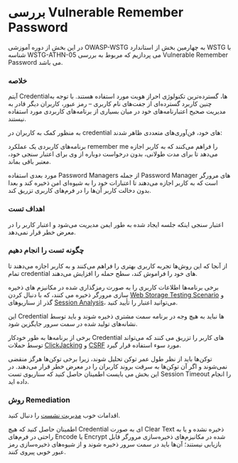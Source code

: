 # بررسی Vulnerable Remember Password

در این بخش از دوره آموزشی OWASP-WSTG به چهارمین بخش از استاندارد WSTG با شناسه WSTG-ATHN-05 می پردازیم که مربوط به بررسی Vulnerable Remember Password می باشد.

### خلاصه

آیتم Credentialها، گسترده‌ترین تکنولوژی احراز هویت مورد استفاده هستند. با توجه به چنین کاربرد گسترده‌ای از جفت‌های نام کاربری – رمز عبور، کاربران دیگر قادر به مدیریت صحیح اعتبارنامه‌های خود در میان بسیاری از برنامه‌های کاربردی مورد استفاده نیستند.

به منظور کمک به کاربران در credential های خود، فن‌آوری‌های متعددی ظاهر شدند:

برنامه‌های کاربردی یک عملکرد remember me را فراهم می‌کنند که به کاربر اجازه می‌دهد تا برای مدت طولانی، بدون درخواست دوباره از وی برای اعتبار سنجی خود، معتبر باقی بماند.

مورد بعدی استفاده Password Managers از جمله Password Manager های مرورگر است که به کاربر اجازه می‌دهند تا اعتبارات خود را به شیوه‌ای امن ذخیره کند و بعدا بدون دخالت کاربر آن‌ها را در فرم‌های کاربری تزریق کند.

### اهداف تست

اعتبار سنجی اینکه جلسه ایجاد شده به طور ایمن مدیریت می‌شود و اعتبار کاربر را در معرض خطر قرار نمی‌دهد.

### چگونه تست را انجام دهیم

از آنجا که این روش‌ها تجربه کاربری بهتری را فراهم می‌کنند و به کاربر اجازه می‌دهند تا تمام credential های خود را فراموش کند، سطح حمله را افزایش می‌دهند.

برخی برنامه‌ها اطلاعات کاربری را به صورت رمزگذاری شده در مکانیزم های ذخیره سازی مرورگر ذخیره می کنند، که با دنبال کردن [Web Storage Testing Scenario](https://owasp.org/www-project-web-security-testing-guide/v42/4-Web_Application_Security_Testing/11-Client-side_Testing/12-Testing_Browser_Storage) و گذر از سناریوهای [Session Analysis](https://owasp.org/www-project-web-security-testing-guide/v42/4-Web_Application_Security_Testing/06-Session_Management_Testing/01-Testing_for_Session_Management_Schema#session-analysis)، می‌توانید اعتبار را تأیید کنید.

این Credential ها نباید به هیچ وجه در برنامه سمت مشتری ذخیره شوند و باید توسط نشانه‌های تولید شده در سمت سرور جایگزین شود.

برخی از برنامه‌ها به طور خودکار Credential های کاربر را تزریق می کنند که می‌تواند توسط حملات [ClickJacking](https://owasp.org/www-project-web-security-testing-guide/v42/4-Web_Application_Security_Testing/11-Client-side_Testing/09-Testing_for_Clickjacking) و [CSRF](https://owasp.org/www-project-web-security-testing-guide/v42/4-Web_Application_Security_Testing/06-Session_Management_Testing/05-Testing_for_Cross_Site_Request_Forgery) مورد سوء استفاده قرار گیرد.

توکن‌ها باید از نظر طول عمر توکن تحلیل شوند، زیرا برخی توکن‌ها هرگز منقضی نمی‌شوند و اگر آن توکن‌ها به سرقت بروند کاربران را در معرض خطر قرار می‌دهند. در این بخش می بایست اطمینان حاصل کنید که سناریوی تست Session Timeout را انجام داده اید.

### روش Remediation

اقدامات خوب [مدیریت نشست](https://cheatsheetseries.owasp.org/cheatsheets/Session_Management_Cheat_Sheet.html) را دنبال کنید.

اطمینان حاصل کنید که هیچ Credential ای به صورت Clear Text ذخیره نشده و یا به راحتی در فرم‌های Encode یا Encrypt شده در مکانیزم‌های ذخیره‌سازی مرورگر قابل بازیابی نیستند؛ آن‌ها باید در سمت سرور ذخیره شوند و از شیوه‌های ذخیره‌سازی رمز عبور خوبی پیروی کنند.

